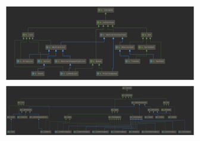 ![image-20200515112538224](https://raw.githubusercontent.com/Thobian/typora-image/master/demo/202005/15/112539-504401.png)

![image-20200515115451502](https://raw.githubusercontent.com/Thobian/typora-image/master/demo/202005/15/115452-206632.png)